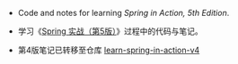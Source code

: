 * Code and notes for learning *Spring in Action, 5th Edition*.
* 学习《[Spring 实战（第5版）](https://weread.qq.com/web/reader/1c93207071bc0df71c98a4e)》过程中的代码与笔记。

* 第4版笔记已转移至仓库 [learn-spring-in-action-v4](https://github.com/zill057/learn-spring-in-action-v4)
